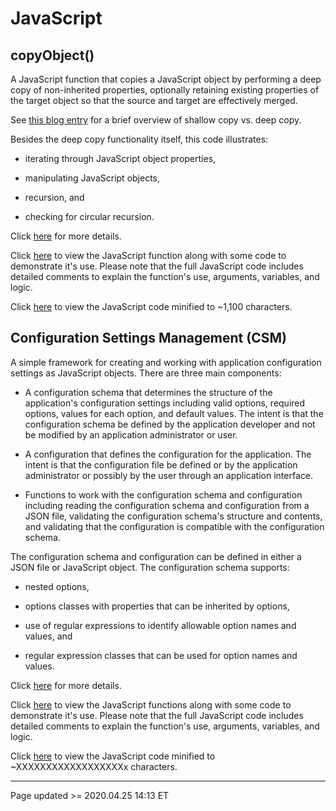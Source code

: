# JavaScript

## copyObject()

A JavaScript function that copies a JavaScript object by performing a deep copy of non-inherited properties, optionally retaining existing properties of the target object so that the source and target are effectively merged.

See [this blog entry](/pages/blog.md#04/24_-_Shallow_Copy_vs._Deep_Copy,_and_copyObject) for a brief overview of shallow copy vs. deep copy.

Besides the deep copy functionality itself, this code illustrates:

 - iterating through JavaScript object properties,

 - manipulating JavaScript objects,

 - recursion, and

 - checking for circular recursion.

Click [here](copyObject.md) for more details.

Click [here](https://www.scheidel.net/library/copyObject.js) to view the JavaScript function along with some code to demonstrate it's use. Please note that the full JavaScript code includes detailed comments to explain the function's use, arguments, variables, and logic.

Click [here](https://www.scheidel.net/library/copyObject-mini.js) to view the JavaScript code minified to ~1,100 characters.

## Configuration Settings Management (CSM)

A simple framework for creating and working with application configuration settings as JavaScript objects. There are three main components:

 - A configuration schema that determines the structure of the application's configuration settings including valid options, required options, values for each option, and default values. The intent is that the configuration schema be defined by the application developer and not be modified by an application administrator or user.

 - A configuration that defines the configuration for the application. The intent is that the configuration file be defined or by the application administrator or possibly by the user through an application interface.

 - Functions to work with the configuration schema and configuration including reading the configuration schema and configuration from a JSON file, validating the configuration schema's structure and contents, and validating that the configuration is compatible with the configuration schema.

The configuration schema and configuration can be defined in either a JSON file or JavaScript object.  The configuration schema supports:

 - nested options,

 - options classes with properties that can be inherited by options,

 - use of regular expressions to identify allowable option names and values, and

 - regular expression classes that can be used for option names and values.

Click [here](csm.md) for more details.

Click [here](https://www.scheidel.net/library/csm.js) to view the JavaScript functions along with some code to demonstrate it's use. Please note that the full JavaScript code includes detailed comments to explain the function's use, arguments, variables, and logic.

Click [here](https://www.scheidel.net/library/csm-mini.js) to view the JavaScript code minified to ~XXXXXXXXXXXXXXXXXXx characters.

<hr class="tight"><p class="timestamp">Page updated >= 2020.04.25 14:13 ET</p>
